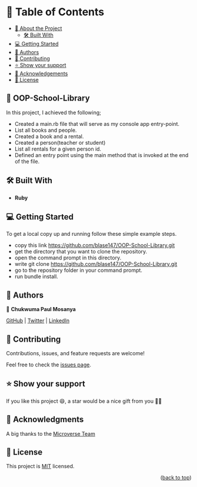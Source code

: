 # 📗 Table of Contents

- [📖 About the Project](#about-project)
  - [🛠 Built With](#built-with)
- [💻 Getting Started](#getting-started)
- [👥 Authors](#authors)
- [🤝 Contributing](#contributing)
- [⭐️ Show your support](#support)
- [🙏 Acknowledgements](#acknowledgements)
- [📝 License](#license)

## 📖 OOP-School-Library<a name="about-project"></a>

In this project, I achieved the following;

- Created a main.rb file that will serve as my console app entry-point.
- List all books and people.
- Created a book and a rental.
- Created a person(teacher or student)
- List all rentals for a given person id.
- Defined an entry point using the main method that is invoked at the end of the file.

## 🛠 Built With <a name="built-with"></a>

- **Ruby**

<!-- GETTING STARTED -->

## 💻 Getting Started <a name="getting-started"></a>

To get a local copy up and running follow these simple example steps.

- copy this link <https://github.com/blase147/OOP-School-Library.git>
- get the directory that you want to clone the repository.
- open the command prompt in this directory.
- write git clone <https://github.com/blase147/OOP-School-Library.git>
- go to the repository folder in your command prompt.
- run bundle install.

<!-- AUTHORS -->

## 👥 Authors <a name="authors"></a>

👤 **Chukwuma Paul Mosanya**

[GitHub](https://github.com/blase147) | [Twitter](https://twitter.com/ChukwumaMosanya) | [LinkedIn](https://www.linkedin.com/in/chukwuma-mosanya)

## 🤝 Contributing <a name="contributing"></a>

Contributions, issues, and feature requests are welcome!

Feel free to check the [issues page](../../issues/).

## ⭐️ Show your support <a name="support"></a>

If you like this project 😄, a star would be a nice gift from you :astronaut:

## 🙏 Acknowledgments <a name="acknowledgements"></a>

A big thanks to the [Microverse Team](https://www.microverse.org)

## 📝 License <a name="license"></a>

This project is [MIT](./LICENSE) licensed.

<p align="right">(<a href="#readme-top">back to top</a>)</p>
